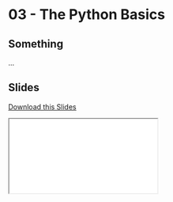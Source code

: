 # <strong>03</strong> - <i class="fab fa-python"></i> The Python Basics

## Something

...

## Slides

<a
    class="custom-button custom-download-button" href="../../pdfs/03_python_basics/templates.pdf" download> <i class="fas fa-download"></i> Download this Slides
</a>

<iframe
  class="custom-pdf-frame"
  src="../../pdfs/03_python_basics/templates.pdf">
</iframe>
